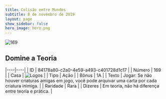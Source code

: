 ```yaml
---
title: Colisão entre Mundos
subtitle: 8 de novembro de 2019
layout: page
show_sidebar: false
hero_image: hero.png
---
```


![169](https://cdn.keyforgegame.com/media/card_front/pt/452_169_JMHCR7H646RF_pt.png)

## Domine a Teoria

|----|----|
| ID | 84178a80-c2a0-4e59-a493-c401728d1c17 |
| Número | 169 |
| Casa | ![Logos](https://archonarcana.com/images/thumb/c/ce/Logos.png/22px-Logos.png "Logos") |
| Tipo | Ação |
| Bônus | 1A |
| Texto | Jogar: Se não houver criaturas amigas em jogo, você pode arquivar uma carta por cada criatura inimiga. |
| Raridade | Rara |
| Dizeres | Em teoria, não há diferença  entre teoria e prática. |
